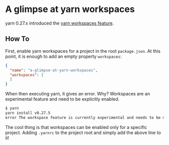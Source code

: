 # A glimpse at yarn workspaces

yarn 0.27.x introduced the [yarn workspaces feature][1].

[1]: https://github.com/yarnpkg/yarn/issues/3294



## How To

First, enable yarn workspaces for a project in the root `package.json`.
At this point, it is enough to add an empty property `workspaces`:

```json
{
  "name": "a-glimpse-at-yarn-workspaces",
  "workspaces": [
  ]
}
```

When then executing yarn, it gives an error.
Why?
Workspaces are an experimental feature and need to be explicitly enabled.

```bash
$ yarn
yarn install v0.27.5
error The workspace feature is currently experimental and needs to be manually enabled - please add "workspaces-experimental true" to your .yarnrc file.
```

The cool thing is that workspaces can be enabled only for a specific project.
Adding `.yarnrc` to the project root and simply add the above line to it!

